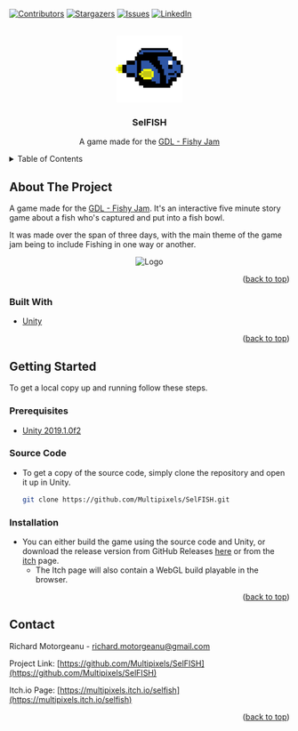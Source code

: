 [![Contributors][contributors-shield]][contributors-url]
[![Stargazers][stars-shield]][stars-url]
[![Issues][issues-shield]][issues-url]
[![LinkedIn][linkedin-shield]][linkedin-url]
<!-- [![MIT License][license-shield]][license-url]
     [![Forks][forks-shield]][forks-url] -->



<!-- PROJECT LOGO -->
<br />
<div align="center">
  <a href="https://github.com/Multipixels/SelFISH">
    <img src="Logo.png" alt="Logo" width="120" height="120">
  </a>

<h3 align="center">SelFISH</h3>

  <p align="center">
    A game made for the <a href="https://itch.io/jam/gdl-fishing-jam">GDL - Fishy Jam</a>
  </p>
</div>



<!-- TABLE OF CONTENTS -->
<details>
  <summary>Table of Contents</summary>
  <ol>
    <li>
      <a href="#about-the-project">About The Project</a>
      <ul>
        <li><a href="#built-with">Built With</a></li>
      </ul>
    </li>
    <li>
      <a href="#getting-started">Getting Started</a>
      <ul>
        <li><a href="#prerequisites">Prerequisites</a></li>
        <li><a href="#installation">Installation</a></li>
      </ul>
    </li>
    <!--<li><a href="#license">License</a></li>-->
    <li><a href="#contact">Contact</a></li>
  </ol>
</details>



<!-- ABOUT THE PROJECT -->
## About The Project

<!--[![Product Name Screen Shot][product-screenshot]](https://example.com)-->

A game made for the [GDL - Fishy Jam](https://itch.io/jam/gdl-fishing-jam).
It's an interactive five minute story game about a fish who's captured and put into a fish bowl.

It was made over the span of three days, with the main theme of the game jam being to include Fishing in one way or another.

<div align="center">
<img src="https://img.itch.zone/aW1hZ2UvMjA0MzQ5Lzk1NDA3My5wbmc=/original/VIJfl4.png" alt="Logo" width="250" height="250">
</div>


<p align="right">(<a href="#top">back to top</a>)</p>



### Built With

* [Unity](https://unity.com/)

<p align="right">(<a href="#top">back to top</a>)</p>



<!-- GETTING STARTED -->
## Getting Started

To get a local copy up and running follow these steps.

### Prerequisites

* [Unity 2019.1.0f2](https://unity3d.com/get-unity/download/archive#:~:text=Unity%20Hub-,Unity%202019.1.0,-15%20Apr%2C%202019)

### Source Code
* To get a copy of the source code, simply clone the repository and open it up in Unity.
   ```sh
   git clone https://github.com/Multipixels/SelFISH.git
   ```

### Installation

* You can either build the game using the source code and Unity, or download the release version from GitHub Releases [here](https://github.com/Multipixels/SelFISH/releases) or from the [itch](https://multipixels.itch.io/selfish) page.
  * The Itch page will also contain a WebGL build playable in the browser.

<p align="right">(<a href="#top">back to top</a>)</p>

<!-- LICENSE -->
<!-- ## License
Distributed under the MIT License. See `LICENSE.txt` for more information.
<p align="right">(<a href="#top">back to top</a>)</p> -->

<!-- CONTACT -->
## Contact

Richard Motorgeanu - richard.motorgeanu@gmail.com

Project Link: [https://github.com/Multipixels/SelFISH](https://github.com/Multipixels/SelFISH)

Itch.io Page: [https://multipixels.itch.io/selfish](https://multipixels.itch.io/selfish)

<p align="right">(<a href="#top">back to top</a>)</p>



<!-- MARKDOWN LINKS & IMAGES -->
<!-- https://www.markdownguide.org/basic-syntax/#reference-style-links -->
[contributors-shield]: https://img.shields.io/github/contributors/Multipixels/Keep-Talking-and-Nobody-Explodes-Bot.svg?style=for-the-badge
[contributors-url]: https://github.com/Multipixels/SelFISH/graphs/contributors
[forks-shield]: https://img.shields.io/github/forks/Multipixels/SelFISH.svg?style=for-the-badge
[forks-url]: https://github.com/Multipixels/SelFISH/network/members
[stars-shield]: https://img.shields.io/github/stars/Multipixels/SelFISH.svg?style=for-the-badge
[stars-url]: https://github.com/Multipixels/SelFISH/stargazers
[issues-shield]: https://img.shields.io/github/issues/Multipixels/SelFISH.svg?style=for-the-badge
[issues-url]: https://github.com/Multipixels/SelFISH/issues
<!-- [license-shield]: https://img.shields.io/github/license/github_username/repo_name.svg?style=for-the-badge -->
<!-- [license-url]: https://github.com/github_username/repo_name/blob/master/LICENSE.txt -->
[linkedin-shield]: https://img.shields.io/badge/-LinkedIn-black.svg?style=for-the-badge&logo=linkedin&colorB=555
[linkedin-url]: https://www.linkedin.com/in/richard-motorgeanu/
[product-screenshot]: images/screenshot.png
